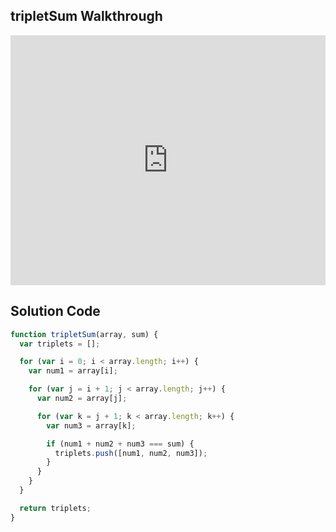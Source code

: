 ## tripletSum Walkthrough

<iframe src="https://player.vimeo.com/video/220369616" width="100%" height="400" frameborder="0" webkitallowfullscreen mozallowfullscreen allowfullscreen></iframe>

## Solution Code

```js
function tripletSum(array, sum) {
  var triplets = [];

  for (var i = 0; i < array.length; i++) {
    var num1 = array[i];

    for (var j = i + 1; j < array.length; j++) {
      var num2 = array[j];

      for (var k = j + 1; k < array.length; k++) {
        var num3 = array[k];

        if (num1 + num2 + num3 === sum) {
          triplets.push([num1, num2, num3]);
        }
      }
    }
  }

  return triplets;
}
```
